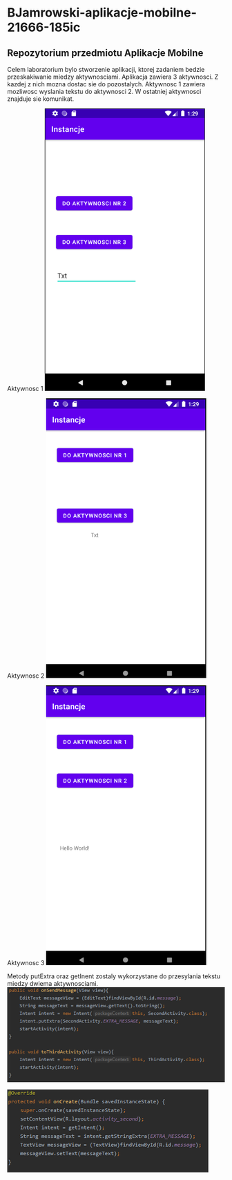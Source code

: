 # BJamrowski-aplikacje-mobilne-21666-185ic
## Repozytorium przedmiotu Aplikacje Mobilne

Celem laboratorium bylo stworzenie aplikacji, ktorej zadaniem bedzie przeskakiwanie miedzy aktywnosciami.
Aplikacja zawiera 3 aktywnosci. Z kazdej z nich mozna dostac sie do pozostalych. Aktywnosc 1 zawiera mozliwosc
wyslania tekstu do aktywnosci 2. W ostatniej aktywnosci znajduje sie komunikat.

Aktywnosc 1
![](./photos/1.png)


Aktywnosc 2
![](./photos/2.png)


Aktywnosc 3
![](./photos/3.png)


Metody putExtra oraz getInent zostaly wykorzystane do przesylania tekstu miedzy dwiema aktywnosciami.
![](./photos/4.png)

![](./photos/5.png)

